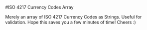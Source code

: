 #ISO 4217 Currency Codes Array

Merely an array of ISO 4217 Currency Codes as Strings.  Useful for validation.  Hope this saves you a few minutes of time!  Cheers :)